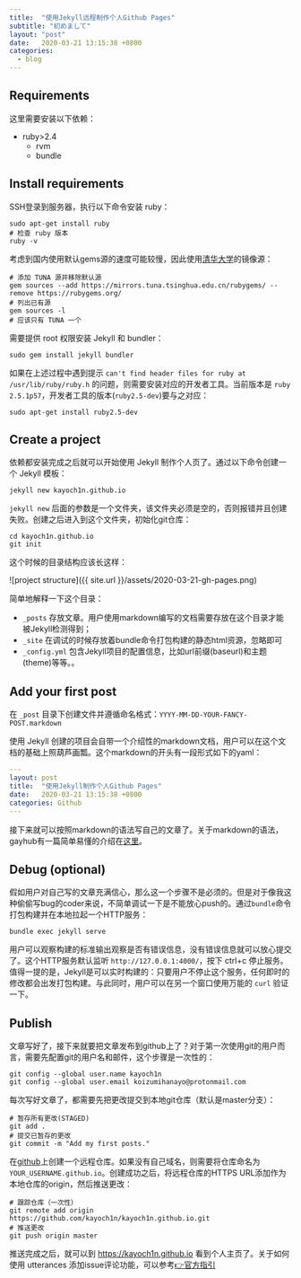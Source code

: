```yaml
---
title:  "使用Jekyll远程制作个人Github Pages"
subtitle: "初めまして"
layout: "post"
date:   2020-03-21 13:15:38 +0800
categories:
  - blog
---
```


## Requirements

这里需要安装以下依赖：

- ruby>2.4
  - rvm
  - bundle

## Install requirements

SSH登录到服务器，执行以下命令安装 ruby：

```shell
sudo apt-get install ruby
# 检查 ruby 版本
ruby -v
```

考虑到国内使用默认gems源的速度可能较慢，因此使用[清华大学](https://mirrors.tuna.tsinghua.edu.cn/help/rubygems/)的镜像源：
```
# 添加 TUNA 源并移除默认源
gem sources --add https://mirrors.tuna.tsinghua.edu.cn/rubygems/ --remove https://rubygems.org/
# 列出已有源
gem sources -l
# 应该只有 TUNA 一个
```
需要提供 root 权限安装 Jekyll 和 bundler：
```shell
sudo gem install jekyll bundler
```

如果在上述过程中遇到提示 `can't find header files for ruby at /usr/lib/ruby/ruby.h` 的问题，则需要安装对应的开发者工具。当前版本是 `ruby 2.5.1p57`，开发者工具的版本(`ruby2.5-dev`)要与之对应：
```
sudo apt-get install ruby2.5-dev
```

## Create a project

依赖都安装完成之后就可以开始使用 Jekyll 制作个人页了。通过以下命令创建一个 Jekyll 模板：

```shell
jekyll new kayoch1n.github.io
```
`jekyll new` 后面的参数是一个文件夹，该文件夹必须是空的，否则报错并且创建失败。创建之后进入到这个文件夹，初始化git仓库：
```shell
cd kayoch1n.github.io
git init
```
这个时候的目录结构应该长这样：

![project structure]({{ site.url }}/assets/2020-03-21-gh-pages.png)

简单地解释一下这个目录：

- `_posts` 存放文章。用户使用markdown编写的文档需要存放在这个目录才能被Jekyll检测得到；
- `_site` 在调试的时候存放着bundle命令打包构建的静态html资源，忽略即可
- `_config.yml` 包含Jekyll项目的配置信息，比如url前缀(baseurl)和主题(theme)等等。。

## Add your first post

在 `_post` 目录下创建文件并遵循命名格式：`YYYY-MM-DD-YOUR-FANCY-POST.markdown`

使用 Jekyll 创建的项目会自带一个介绍性的markdown文档，用户可以在这个文档的基础上照葫芦画瓢。这个markdown的开头有一段形式如下的yaml：
```yaml
---
layout: post
title:  "使用Jekyll制作个人Github Pages"
date:   2020-03-21 13:15:38 +0800
categories: Github 
---
```
接下来就可以按照markdown的语法写自己的文章了。关于markdown的语法，gayhub有一篇简单易懂的介绍在[这里](https://guides.github.com/pdfs/markdown-cheatsheet-online.pdf)。

## Debug (optional)

假如用户对自己写的文章充满信心，那么这一个步骤不是必须的。但是对于像我这种偷偷写bug的coder来说，不简单调试一下是不能放心push的。通过`bundle`命令打包构建并在本地拉起一个HTTP服务：

```shell
bundle exec jekyll serve
```

用户可以观察构建的标准输出观察是否有错误信息，没有错误信息就可以放心提交了。这个HTTP服务默认监听 `http://127.0.0.1:4000/`，按下 ctrl+c 停止服务。值得一提的是，Jekyll是可以实时构建的：只要用户不停止这个服务，任何即时的修改都会出发打包构建。与此同时，用户可以在另一个窗口使用万能的 `curl` 验证一下。

## Publish

文章写好了，接下来就要把文章发布到github上了？对于第一次使用git的用户而言，需要先配置git的用户名和邮件，这个步骤是一次性的：

```
git config --global user.name kayoch1n
git config --global user.email koizumihanayo@protonmail.com
```

每次写好文章了，都需要先把更改提交到本地git仓库（默认是master分支）：

```shell
# 暂存所有更改(STAGED)
git add .
# 提交已暂存的更改
git commit -m "Add my first posts."
```

在[github]()上创建一个远程仓库。如果没有自己域名，则需要将仓库命名为`YOUR_USERNAME.github.io`。创建成功之后，将远程仓库的HTTPS URL添加作为本地仓库的origin，然后推送更改：

```
# 跟踪仓库（一次性）
git remote add origin https://github.com/kayoch1n/kayoch1n.github.io.git
# 推送更改
git push origin master
```

推送完成之后，就可以到 https://kayoch1n.github.io 看到个人主页了。关于如何使用 utterances 添加issue评论功能，可以参考[👉官方指引](https://utteranc.es/)
